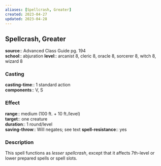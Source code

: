 ```yaml
---
aliases: [Spellcrash, Greater]
created: 2023-04-27
updated: 2023-04-28
---
```


## Spellcrash, Greater

**source**:: Advanced Class Guide pg. 194  
**school**:: abjuration
**level**:: arcanist 8, cleric 8, oracle 8, sorcerer 8, witch 8, wizard 8

### Casting

**casting-time**:: 1 standard action  
**components**:: V, S

### Effect

**range**:: medium (100 ft. + 10 ft./level)  
**target**:: one creature  
**duration**:: 1 round/level  
**saving-throw**:: Will negates; see text
**spell-resistance**:: yes

### Description

This spell functions as *lesser spellcrash*, except that it affects 7th-level or lower prepared spells or spell slots.

